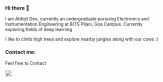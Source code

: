 ### Hi there 👋

I am Abhijit Deo, currently an undergraduate pursuing Electronics and Instrumentation Engineering at BITS Pilani, Goa Campus. Currently exploring fields of deep learning


I like to climb high trees and explore nearby jungles along with our cows :)
### Contact me:

Feel free to Contact


[<img align="left" alt="Abhijit Deo | Gmail" width="22px" src="https://cdn.jsdelivr.net/npm/simple-icons@v3/icons/gmail.svg" />][gmail]

<br />


[gmail]: mailto:f20190041@goa.bits-pilani.ac.in
<br>

